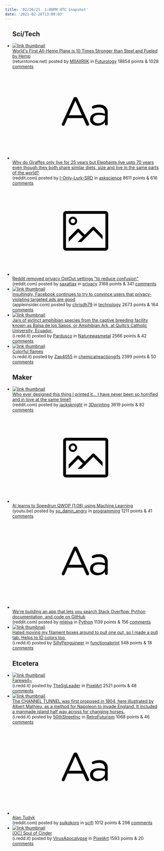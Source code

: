 ```yaml
---
title: '02/26/21  1:00PM UTC Snapshot'
date: '2021-02-26T13:00:03'
---
```

<ul>
<h2>Sci/Tech</h2>

<li><a href='https://returntonow.net/2021/02/24/worlds-first-all-hemp-plane-is-10-times-stronger-than-steel-and-fueled-by-hemp/?fbclid=IwAR2WuhgLuIYbDOPUVLbAsU11aNqTo_CD_nUDMtlp-mw3nMgWCEWYeGV6tFg'><img src='https://b.thumbs.redditmedia.com/atLrqdQrDmPP_pUoJ7XdbI5gkprllHnY83VhkCoHa6c.jpg' alt='link thumbnail'></a><div><div class='linkTitle'><a href='https://returntonow.net/2021/02/24/worlds-first-all-hemp-plane-is-10-times-stronger-than-steel-and-fueled-by-hemp/?fbclid=IwAR2WuhgLuIYbDOPUVLbAsU11aNqTo_CD_nUDMtlp-mw3nMgWCEWYeGV6tFg'>World's First All-Hemp Plane is 10 Times Stronger than Steel and Fueled by Hemp</a></div>(returntonow.net) posted by <a href='https://www.reddit.com/user/MIIAIIRIIK'>MIIAIIRIIK</a> in <a href='https://www.reddit.com/r/Futurology'>Futurology</a> 18854 points & 1028 <a href='https://www.reddit.com/r/Futurology/comments/lsefsh/worlds_first_allhemp_plane_is_10_times_stronger/'>comments</a></div></li>

<li><a href='https://www.reddit.com/r/askscience/comments/lsdn7i/why_do_giraffes_only_live_for_25_years_but/'><svg version='1.1' viewBox='-34 -12 104 64' preserveAspectRatio='xMidYMid slice' xmlns='http://www.w3.org/2000/svg' xmlns:xlink='http://www.w3.org/1999/xlink'>
    <title>text link thumbnail</title>
    <path d='M12.19,8.84a1.45,1.45,0,0,0-1.4-1h-.12a1.46,1.46,0,0,0-1.42,1L1.14,26.56a1.29,1.29,0,0,0-.14.59,1,1,0,0,0,1,1,1.12,1.12,0,0,0,1.08-.77l2.08-4.65h11l2.08,4.59a1.24,1.24,0,0,0,1.12.83,1.08,1.08,0,0,0,1.08-1.08,1.64,1.64,0,0,0-.14-.57ZM6.08,20.71l4.59-10.22,4.6,10.22Z'>
    </path>
    <path d='M32.24,14.78A6.35,6.35,0,0,0,27.6,13.2a11.36,11.36,0,0,0-4.7,1,1,1,0,0,0-.58.89,1,1,0,0,0,.94.92,1.23,1.23,0,0,0,.39-.08,8.87,8.87,0,0,1,3.72-.81c2.7,0,4.28,1.33,4.28,3.92v.5a15.29,15.29,0,0,0-4.42-.61c-3.64,0-6.14,1.61-6.14,4.64v.05c0,2.95,2.7,4.48,5.37,4.48a6.29,6.29,0,0,0,5.19-2.48V26.9a1,1,0,0,0,1,1,1,1,0,0,0,1-1.06V19A5.71,5.71,0,0,0,32.24,14.78Zm-.56,7.7c0,2.28-2.17,3.89-4.81,3.89-1.94,0-3.61-1.06-3.61-2.86v-.06c0-1.8,1.5-3,4.2-3a15.2,15.2,0,0,1,4.22.61Z'>
    </path>
    </svg></a><div><div class='linkTitle'><a href='https://www.reddit.com/r/askscience/comments/lsdn7i/why_do_giraffes_only_live_for_25_years_but/'>Why do Giraffes only live for 25 years but Elephants live upto 70 years even though they both share similar diets, size and live in the same parts of the world?</a></div>(reddit.com) posted by <a href='https://www.reddit.com/user/I-Only-Lurk-SRD'>I-Only-Lurk-SRD</a> in <a href='https://www.reddit.com/r/askscience'>askscience</a> 8611 points & 616 <a href='https://www.reddit.com/r/askscience/comments/lsdn7i/why_do_giraffes_only_live_for_25_years_but/'>comments</a></div></li>

<li><a href='https://www.reddit.com/r/changelog/comments/lqtecn/update_to_user_preferences/'><svg version='1.1' viewBox='-34 -14 104 64' preserveAspectRatio='xMidYMid meet' xmlns='http://www.w3.org/2000/svg' xmlns:xlink='http://www.w3.org/1999/xlink'>
    <title>link thumbnail</title>
    <path d='M32,4H4A2,2,0,0,0,2,6V30a2,2,0,0,0,2,2H32a2,2,0,0,0,2-2V6A2,2,0,0,0,32,4ZM4,30V6H32V30Z'></path>
    <path d='M8.92,14a3,3,0,1,0-3-3A3,3,0,0,0,8.92,14Zm0-4.6A1.6,1.6,0,1,1,7.33,11,1.6,1.6,0,0,1,8.92,9.41Z'></path>
    <path d='M22.78,15.37l-5.4,5.4-4-4a1,1,0,0,0-1.41,0L5.92,22.9v2.83l6.79-6.79L16,22.18l-3.75,3.75H15l8.45-8.45L30,24V21.18l-5.81-5.81A1,1,0,0,0,22.78,15.37Z'></path>
    </svg></a><div><div class='linkTitle'><a href='https://www.reddit.com/r/changelog/comments/lqtecn/update_to_user_preferences/'>Reddit removed privacy OptOut settings "to reduce confusion"</a></div>(reddit.com) posted by <a href='https://www.reddit.com/user/saxattax'>saxattax</a> in <a href='https://www.reddit.com/r/privacy'>privacy</a> 3168 points & 341 <a href='https://www.reddit.com/r/privacy/comments/lsa5aa/reddit_removed_privacy_optout_settings_to_reduce/'>comments</a></div></li>

<li><a href='https://appleinsider.com/articles/21/02/25/insultingly-facebook-continues-to-try-to-convince-users-that-privacy-violating-targeted-ads-are-good'><img src='https://b.thumbs.redditmedia.com/tsuDF_ciry6BGz_ggUtHe3Rowc6BCyrg7shsDfysW6E.jpg' alt='link thumbnail'></a><div><div class='linkTitle'><a href='https://appleinsider.com/articles/21/02/25/insultingly-facebook-continues-to-try-to-convince-users-that-privacy-violating-targeted-ads-are-good'>Insultingly, Facebook continues to try to convince users that privacy-violating targeted ads are good</a></div>(appleinsider.com) posted by <a href='https://www.reddit.com/user/chrisdh79'>chrisdh79</a> in <a href='https://www.reddit.com/r/technology'>technology</a> 2673 points & 164 <a href='https://www.reddit.com/r/technology/comments/lsgnkj/insultingly_facebook_continues_to_try_to_convince/'>comments</a></div></li>

<li><a href='https://i.redd.it/atnf1rbf8pj61.jpg'><img src='https://b.thumbs.redditmedia.com/74QKUnDh02LjJa7Qq8XNqMaW0ONYx83JtuJHerD1Rvw.jpg' alt='link thumbnail'></a><div><div class='linkTitle'><a href='https://i.redd.it/atnf1rbf8pj61.jpg'>Jars of extinct amphibian species from the captive breeding facility known as Balsa de los Sapos, or Amphibian Ark, at Quito’s Catholic University, Ecuador.</a></div>(i.redd.it) posted by <a href='https://www.reddit.com/user/Pardusco'>Pardusco</a> in <a href='https://www.reddit.com/r/Naturewasmetal'>Naturewasmetal</a> 2566 points & 42 <a href='https://www.reddit.com/r/Naturewasmetal/comments/lsikty/jars_of_extinct_amphibian_species_from_the/'>comments</a></div></li>

<li><a href='https://v.redd.it/hj15cj13eij61'><img src='https://b.thumbs.redditmedia.com/VJzSyE7TUpd1LchuA7qivv1OjW305N0_YdlvRATkdUU.jpg' alt='link thumbnail'></a><div><div class='linkTitle'><a href='https://v.redd.it/hj15cj13eij61'>Colorful flames</a></div>(v.redd.it) posted by <a href='https://www.reddit.com/user/Zap4055'>Zap4055</a> in <a href='https://www.reddit.com/r/chemicalreactiongifs'>chemicalreactiongifs</a> 2399 points & 50 <a href='https://www.reddit.com/r/chemicalreactiongifs/comments/ls6s6v/colorful_flames/'>comments</a></div></li>

<h2>Maker</h2>

<li><a href='https://www.reddit.com/gallery/lsq1ur'><img src='https://a.thumbs.redditmedia.com/e7Drdzyp1C9R8lziIlKUzeydTIXTx1xkRVnSczE8zN8.jpg' alt='link thumbnail'></a><div><div class='linkTitle'><a href='https://www.reddit.com/gallery/lsq1ur'>Who ever designed this thing I printed it... I have never been so horrified and in love at the same time!!</a></div>(reddit.com) posted by <a href='https://www.reddit.com/user/jacksknight'>jacksknight</a> in <a href='https://www.reddit.com/r/3Dprinting'>3Dprinting</a> 3619 points & 82 <a href='https://www.reddit.com/r/3Dprinting/comments/lsq1ur/who_ever_designed_this_thing_i_printed_it_i_have/'>comments</a></div></li>

<li><a href='https://youtu.be/-0WQnwNFqJM'><svg version='1.1' viewBox='-34 -14 104 64' preserveAspectRatio='xMidYMid meet' xmlns='http://www.w3.org/2000/svg' xmlns:xlink='http://www.w3.org/1999/xlink'>
    <title>link thumbnail</title>
    <path d='M32,4H4A2,2,0,0,0,2,6V30a2,2,0,0,0,2,2H32a2,2,0,0,0,2-2V6A2,2,0,0,0,32,4ZM4,30V6H32V30Z'></path>
    <path d='M8.92,14a3,3,0,1,0-3-3A3,3,0,0,0,8.92,14Zm0-4.6A1.6,1.6,0,1,1,7.33,11,1.6,1.6,0,0,1,8.92,9.41Z'></path>
    <path d='M22.78,15.37l-5.4,5.4-4-4a1,1,0,0,0-1.41,0L5.92,22.9v2.83l6.79-6.79L16,22.18l-3.75,3.75H15l8.45-8.45L30,24V21.18l-5.81-5.81A1,1,0,0,0,22.78,15.37Z'></path>
    </svg></a><div><div class='linkTitle'><a href='https://youtu.be/-0WQnwNFqJM'>AI learns to Speedrun QWOP (1:08) using Machine Learning</a></div>(youtu.be) posted by <a href='https://www.reddit.com/user/so_damn_angry'>so_damn_angry</a> in <a href='https://www.reddit.com/r/programming'>programming</a> 1211 points & 41 <a href='https://www.reddit.com/r/programming/comments/lsostb/ai_learns_to_speedrun_qwop_108_using_machine/'>comments</a></div></li>

<li><a href='https://www.reddit.com/r/Python/comments/lsgyvf/were_building_an_app_that_lets_you_search_stack/'><svg version='1.1' viewBox='-34 -12 104 64' preserveAspectRatio='xMidYMid slice' xmlns='http://www.w3.org/2000/svg' xmlns:xlink='http://www.w3.org/1999/xlink'>
    <title>text link thumbnail</title>
    <path d='M12.19,8.84a1.45,1.45,0,0,0-1.4-1h-.12a1.46,1.46,0,0,0-1.42,1L1.14,26.56a1.29,1.29,0,0,0-.14.59,1,1,0,0,0,1,1,1.12,1.12,0,0,0,1.08-.77l2.08-4.65h11l2.08,4.59a1.24,1.24,0,0,0,1.12.83,1.08,1.08,0,0,0,1.08-1.08,1.64,1.64,0,0,0-.14-.57ZM6.08,20.71l4.59-10.22,4.6,10.22Z'>
    </path>
    <path d='M32.24,14.78A6.35,6.35,0,0,0,27.6,13.2a11.36,11.36,0,0,0-4.7,1,1,1,0,0,0-.58.89,1,1,0,0,0,.94.92,1.23,1.23,0,0,0,.39-.08,8.87,8.87,0,0,1,3.72-.81c2.7,0,4.28,1.33,4.28,3.92v.5a15.29,15.29,0,0,0-4.42-.61c-3.64,0-6.14,1.61-6.14,4.64v.05c0,2.95,2.7,4.48,5.37,4.48a6.29,6.29,0,0,0,5.19-2.48V26.9a1,1,0,0,0,1,1,1,1,0,0,0,1-1.06V19A5.71,5.71,0,0,0,32.24,14.78Zm-.56,7.7c0,2.28-2.17,3.89-4.81,3.89-1.94,0-3.61-1.06-3.61-2.86v-.06c0-1.8,1.5-3,4.2-3a15.2,15.2,0,0,1,4.22.61Z'>
    </path>
    </svg></a><div><div class='linkTitle'><a href='https://www.reddit.com/r/Python/comments/lsgyvf/were_building_an_app_that_lets_you_search_stack/'>We're building an app that lets you search Stack Overflow, Python documentation, and code on GitHub</a></div>(reddit.com) posted by <a href='https://www.reddit.com/user/mlejva'>mlejva</a> in <a href='https://www.reddit.com/r/Python'>Python</a> 1139 points & 156 <a href='https://www.reddit.com/r/Python/comments/lsgyvf/were_building_an_app_that_lets_you_search_stack/'>comments</a></div></li>

<li><a href='https://i.redd.it/88swzve1brj61.jpg'><img src='https://b.thumbs.redditmedia.com/CNCVM2xV0SVDNdeKoyPsoPkMqNcrr-IMf3fV5gmS_4g.jpg' alt='link thumbnail'></a><div><div class='linkTitle'><a href='https://i.redd.it/88swzve1brj61.jpg'>Hated moving my filament boxes around to pull one out, so I made a pull tab. Helps to ID colors too.</a></div>(i.redd.it) posted by <a href='https://www.reddit.com/user/SillyPenguineer'>SillyPenguineer</a> in <a href='https://www.reddit.com/r/functionalprint'>functionalprint</a> 548 points & 18 <a href='https://www.reddit.com/r/functionalprint/comments/lsqot7/hated_moving_my_filament_boxes_around_to_pull_one/'>comments</a></div></li>

<h2>Etcetera</h2>

<li><a href='https://i.redd.it/1bhzpb6tzmj61.jpg'><img src='https://a.thumbs.redditmedia.com/mFgP3hbk9J142pl_7W0fZ25o0VviYO4FhqciNGT4wV8.jpg' alt='link thumbnail'></a><div><div class='linkTitle'><a href='https://i.redd.it/1bhzpb6tzmj61.jpg'>Farewell~</a></div>(i.redd.it) posted by <a href='https://www.reddit.com/user/TheSgLeader'>TheSgLeader</a> in <a href='https://www.reddit.com/r/PixelArt'>PixelArt</a> 2521 points & 48 <a href='https://www.reddit.com/r/PixelArt/comments/ls861r/farewell/'>comments</a></div></li>

<li><a href='https://i.redd.it/dhzht4f37oj61.jpg'><img src='https://b.thumbs.redditmedia.com/AktA_kF0GU4_Kd9ovqPqWSmYRZnF_k_hroN9Bcv2i9M.jpg' alt='link thumbnail'></a><div><div class='linkTitle'><a href='https://i.redd.it/dhzht4f37oj61.jpg'>The CHANNEL TUNNEL was first proposed in 1804, here illustrated by Albert Mathieu, as a method for Napoleon to invade England. It included a manmade island half way across for changing horses.</a></div>(i.redd.it) posted by <a href='https://www.reddit.com/user/50thStreetInc'>50thStreetInc</a> in <a href='https://www.reddit.com/r/RetroFuturism'>RetroFuturism</a> 1068 points & 46 <a href='https://www.reddit.com/r/RetroFuturism/comments/lsdv0w/the_channel_tunnel_was_first_proposed_in_1804/'>comments</a></div></li>

<li><a href='https://www.reddit.com/r/scifi/comments/ls7c4h/alan_tudyk/'><svg version='1.1' viewBox='-34 -12 104 64' preserveAspectRatio='xMidYMid slice' xmlns='http://www.w3.org/2000/svg' xmlns:xlink='http://www.w3.org/1999/xlink'>
    <title>text link thumbnail</title>
    <path d='M12.19,8.84a1.45,1.45,0,0,0-1.4-1h-.12a1.46,1.46,0,0,0-1.42,1L1.14,26.56a1.29,1.29,0,0,0-.14.59,1,1,0,0,0,1,1,1.12,1.12,0,0,0,1.08-.77l2.08-4.65h11l2.08,4.59a1.24,1.24,0,0,0,1.12.83,1.08,1.08,0,0,0,1.08-1.08,1.64,1.64,0,0,0-.14-.57ZM6.08,20.71l4.59-10.22,4.6,10.22Z'>
    </path>
    <path d='M32.24,14.78A6.35,6.35,0,0,0,27.6,13.2a11.36,11.36,0,0,0-4.7,1,1,1,0,0,0-.58.89,1,1,0,0,0,.94.92,1.23,1.23,0,0,0,.39-.08,8.87,8.87,0,0,1,3.72-.81c2.7,0,4.28,1.33,4.28,3.92v.5a15.29,15.29,0,0,0-4.42-.61c-3.64,0-6.14,1.61-6.14,4.64v.05c0,2.95,2.7,4.48,5.37,4.48a6.29,6.29,0,0,0,5.19-2.48V26.9a1,1,0,0,0,1,1,1,1,0,0,0,1-1.06V19A5.71,5.71,0,0,0,32.24,14.78Zm-.56,7.7c0,2.28-2.17,3.89-4.81,3.89-1.94,0-3.61-1.06-3.61-2.86v-.06c0-1.8,1.5-3,4.2-3a15.2,15.2,0,0,1,4.22.61Z'>
    </path>
    </svg></a><div><div class='linkTitle'><a href='https://www.reddit.com/r/scifi/comments/ls7c4h/alan_tudyk/'>Alan Tudyk</a></div>(reddit.com) posted by <a href='https://www.reddit.com/user/suikokoro'>suikokoro</a> in <a href='https://www.reddit.com/r/scifi'>scifi</a> 1012 points & 298 <a href='https://www.reddit.com/r/scifi/comments/ls7c4h/alan_tudyk/'>comments</a></div></li>

<li><a href='https://i.redd.it/178ffcg4wpj61.png'><img src='https://a.thumbs.redditmedia.com/c4BMscb2rCv1CIYDPYzWpX-x-dPOZ3ax_OWnqxScGF4.jpg' alt='link thumbnail'></a><div><div class='linkTitle'><a href='https://i.redd.it/178ffcg4wpj61.png'>[OC] Soul of Cinder</a></div>(i.redd.it) posted by <a href='https://www.reddit.com/user/VirusApocalypse'>VirusApocalypse</a> in <a href='https://www.reddit.com/r/PixelArt'>PixelArt</a> 1593 points & 20 <a href='https://www.reddit.com/r/PixelArt/comments/lsle82/oc_soul_of_cinder/'>comments</a></div></li>

</ul>

